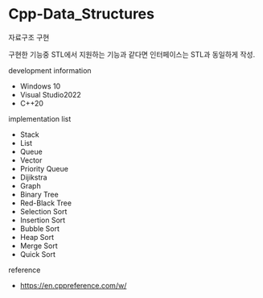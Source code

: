 # Cpp-Data_Structures
자료구조 구현

구현한 기능중 STL에서 지원하는 기능과 같다면 인터페이스는 STL과 동일하게 작성.

development information
- Windows 10
- Visual Studio2022
- C++20

implementation list
- Stack
- List
- Queue
- Vector
- Priority Queue
- Dijikstra
- Graph
- Binary Tree
- Red-Black Tree
- Selection Sort
- Insertion Sort
- Bubble Sort
- Heap Sort
- Merge Sort
- Quick Sort

reference
- https://en.cppreference.com/w/
